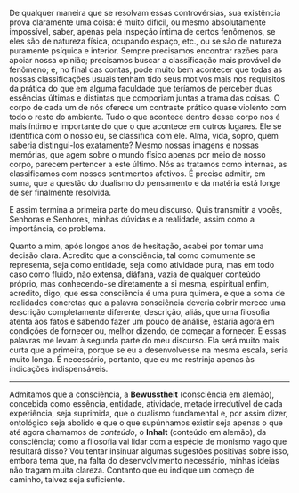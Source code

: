 De qualquer maneira que se resolvam essas controvérsias, sua existência prova claramente uma coisa: é muito difícil, ou mesmo absolutamente impossível, saber, apenas pela inspeção íntima de certos fenômenos, se eles são de natureza física, ocupando espaço, etc., ou se são de natureza puramente psíquica e interior. Sempre precisamos encontrar razões para apoiar nossa opinião; precisamos buscar a classificação mais provável do fenômeno; e, no final das contas, pode muito bem acontecer que todas as nossas classificações usuais tenham tido seus motivos mais nos requisitos da prática do que em alguma faculdade que teríamos de perceber duas essências últimas e distintas que comporiam juntas a trama das coisas. O corpo de cada um de nós oferece um contraste prático quase violento com todo o resto do ambiente. Tudo o que acontece dentro desse corpo nos é mais íntimo e importante do que o que acontece em outros lugares. Ele se identifica com o nosso eu, se classifica com ele. Alma, vida, sopro, quem saberia distingui-los exatamente? Mesmo nossas imagens e nossas memórias, que agem sobre o mundo físico apenas por meio de nosso corpo, parecem pertencer a este último. Nós as tratamos como internas, as classificamos com nossos sentimentos afetivos. É preciso admitir, em suma, que a questão do dualismo do pensamento e da matéria está longe de ser finalmente resolvida.

E assim termina a primeira parte do meu discurso. Quis transmitir a vocês, Senhoras e Senhores, minhas dúvidas e a realidade, assim como a importância, do problema.

Quanto a mim, após longos anos de hesitação, acabei por tomar uma decisão clara. Acredito que a consciência, tal como comumente se representa, seja como entidade, seja como atividade pura, mas em todo caso como fluido, não extensa, diáfana, vazia de qualquer conteúdo próprio, mas conhecendo-se diretamente a si mesma, espiritual enfim, acredito, digo, que essa consciência é uma pura quimera, e que a soma de realidades concretas que a palavra consciência deveria cobrir merece uma descrição completamente diferente, descrição, aliás, que uma filosofia atenta aos fatos e sabendo fazer um pouco de análise, estaria agora em condições de fornecer ou, melhor dizendo, de começar a fornecer. E essas palavras me levam à segunda parte do meu discurso. Ela será muito mais curta que a primeira, porque se eu a desenvolvesse na mesma escala, seria muito longa. É necessário, portanto, que eu me restrinja apenas às indicações indispensáveis.

* * * * *

Admitamos que a consciência, a **Bewusstheit** (consciência em alemão), concebida como essência, entidade, atividade, metade irredutível de cada experiência, seja suprimida, que o dualismo fundamental e, por assim dizer, ontológico seja abolido e que o que supúnhamos existir seja apenas o que até agora chamamos de _conteúdo_, o **Inhalt** (conteúdo em alemão), da consciência; como a filosofia vai lidar com a espécie de monismo vago que resultará disso? Vou tentar insinuar algumas sugestões positivas sobre isso, embora tema que, na falta do desenvolvimento necessário, minhas ideias não tragam muita clareza. Contanto que eu indique um começo de caminho, talvez seja suficiente.